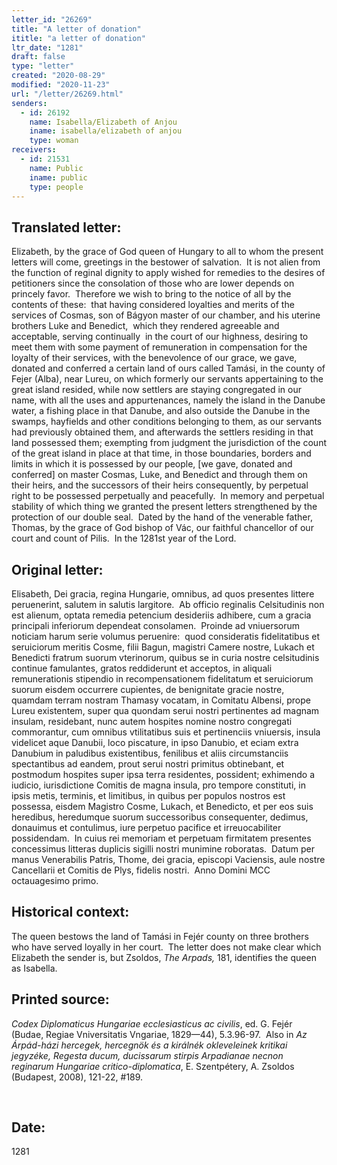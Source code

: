 ```yaml
---
letter_id: "26269"
title: "A letter of donation"
ititle: "a letter of donation"
ltr_date: "1281"
draft: false
type: "letter"
created: "2020-08-29"
modified: "2020-11-23"
url: "/letter/26269.html"
senders:
  - id: 26192
    name: Isabella/Elizabeth of Anjou
    iname: isabella/elizabeth of anjou
    type: woman
receivers:
  - id: 21531
    name: Public
    iname: public
    type: people
---
```

<h2> Translated letter:</h2><p>Elizabeth, by the grace of God queen of Hungary to all to whom the present letters will come, greetings in the bestower of salvation.&nbsp; It is not alien from the function of reginal dignity to apply wished for remedies to the desires of petitioners since the consolation of those who are lower depends on princely favor.&nbsp; Therefore we wish to bring to the notice of all by the contents of these:&nbsp; that having considered loyalties and merits of the services of Cosmas, son of Bágyon master of our chamber, and his uterine brothers Luke and Benedict,&nbsp; which they rendered agreeable and acceptable, serving continually&nbsp; in the court of our highness, desiring to meet them with some payment of remuneration in compensation for the loyalty of their services, with the benevolence of our grace, we gave, donated and conferred a certain land of ours called Tamási, in the county of Fejer (Alba), near Lureu, on which formerly our servants appertaining to the great island resided, while now settlers are staying congregated in our name, with all the uses and appurtenances, namely the island in the Danube water, a fishing place in that Danube, and also outside the Danube in the swamps, hayfields and other conditions belonging to them, as our servants had previously obtained them, and afterwards the settlers residing in that land possessed them; exempting from judgment the jurisdiction of the count of the great island in place at that time, in those boundaries, borders and limits in which it is possessed by our people, [we gave, donated and conferred] on master Cosmas, Luke, and Benedict and through them on their heirs, and the successors of their heirs consequently, by perpetual right to be possessed perpetually and peacefully.&nbsp; In memory and perpetual stability of which thing we granted the present letters strengthened by the protection of our double seal.&nbsp; Dated by the hand of the venerable father, Thomas, by the grace of God bishop of Vác, our faithful chancellor of our court and count of Pilis.&nbsp; In the 1281st year of the Lord.</p><h2 class="mt-4"> Original letter:</h2><p>Elisabeth, Dei gracia, regina Hungarie, omnibus, ad quos presentes littere peruenerint, salutem in salutis largitore.&nbsp; Ab officio reginalis Celsitudinis non est alienum, optata remedia petencium desideriis adhibere, cum a gracia principali inferiorum dependeat consolamen.&nbsp; Proinde ad vniuersorum noticiam harum serie volumus peruenire:&nbsp; quod consideratis fidelitatibus et seruiciorum meritis Cosme, filii Bagun, magistri Camere nostre, Lukach et Benedicti fratrum suorum vterinorum, quibus se in curia nostre celsitudinis continue famulantes, gratos reddiderunt et acceptos, in aliquali remunerationis stipendio in recompensationem fidelitatum et seruiciorum suorum eisdem occurrere cupientes, de benignitate gracie nostre, quamdam terram nostram Thamasy vocatam, in Comitatu Albensi, prope Lureu existentem, super qua quondam serui nostri pertinentes ad magnam insulam, residebant, nunc autem hospites nomine nostro congregati commorantur, cum omnibus vtilitatibus suis et pertinenciis vniuersis, insula videlicet aque Danubii, loco piscature, in ipso Danubio, et eciam extra Danubium in paludibus existentibus, fenilibus et aliis circumstanciis spectantibus ad eandem, prout serui nostri primitus obtinebant, et postmodum hospites super ipsa terra residentes, possident; exhimendo a iudicio, iurisdictione Comitis de magna insula, pro tempore constituti, in ipsis metis, terminis, et limitibus, in quibus per populos nostros est possessa, eisdem Magistro Cosme, Lukach, et Benedicto, et per eos suis heredibus, heredumque suorum successoribus consequenter, dedimus, donauimus et contulimus, iure perpetuo pacifice et irreuocabiliter possidendam.&nbsp; In cuius rei memoriam et perpetuam firmitatem presentes concessimus litteras duplicis sigilli nostri munimine roboratas.&nbsp; Datum per manus Venerabilis Patris, Thome, dei gracia, episcopi Vaciensis, aule nostre Cancellarii et Comitis de Plys, fidelis nostri.&nbsp; Anno Domini MCC octauagesimo primo.</p><h2 class="mt-4"> Historical context:</h2><p>The queen bestows the land of Tamási in Fejér county on three brothers who have served loyally in her court.&nbsp; The letter does not make clear which Elizabeth the sender is, but Zsoldos, <em>The Arpads,</em> 181, identifies the queen as Isabella.</p><h2 class="mt-4"> Printed source:</h2><p><i>Codex Diplomaticus Hungariae ecclesiasticus ac civilis</i>, ed. G. Fejér (Budae, Regiae Vniversitatis Vngariae, 1829—44), 5.3.96-97.&nbsp; Also in&nbsp;<i>Az Árpád-házi hercegek, hercegnök és a királnék okleveleinek kritikai jegyzéke, Regesta ducum, ducissarum stirpis Arpadianae necnon reginarum Hungariae critico-diplomatica</i>, E. Szentpétery, A. Zsoldos (Budapest, 2008), 121-22, #189.</p><p>&nbsp;</p><h2 class="mt-4"> Date:</h2>1281
